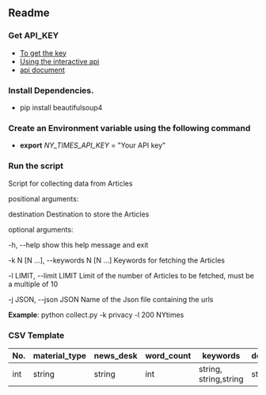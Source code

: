 ## Readme

### Get API_KEY

- [To get the key](http://developer.nytimes.com/docs)
- [Using the interactive api](http://developer.nytimes.com/io-docs)
- [api document](http://developer.nytimes.com/docs/read/article_search_api_v2)

### Install Dependencies.

- pip install beautifulsoup4

### Create an Environment variable using the following command

- **export** *NY_TIMES_API_KEY* = "Your API key"


### Run the script

Script for collecting data from Articles

positional arguments:

  destination           Destination to store the Articles

optional arguments:

  -h, --help            show this help message and exit
  
  -k N [N ...], --keywords N [N ...]
                        Keywords for fetching the Articles
                        
  -l LIMIT, --limit LIMIT
      Limit of the number of Articles to be fetched, must be a multiple of 10
      
  -j JSON, --json JSON  Name of the Json file containing the urls
  
  **Example**: python collect.py -k privacy -l 200 NYtimes

### CSV Template

No.|material_type|news_desk|word_count|keywords|document_type|pub_date|author|isPrivacy
---|---------|------|------|------|------|------|---------|---
int|string|string|int|string, string,string|string|date|string|boolean


